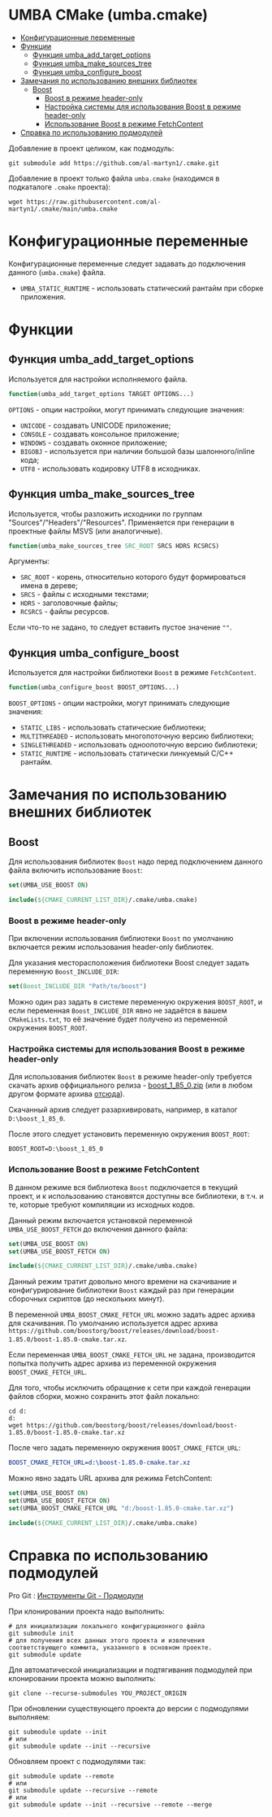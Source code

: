 # UMBA CMake (umba.cmake)

  - [Конфигурационные переменные](#user-content-конфигурационные-переменные)
  - [Функции](#user-content-функции)
    - [Функция umba_add_target_options](#user-content-функция-umba_add_target_options)
    - [Функция umba_make_sources_tree](#user-content-функция-umba_make_sources_tree)
    - [Функция umba_configure_boost](#user-content-функция-umba_configure_boost)
  - [Замечания по использованию внешних библиотек](#user-content-замечания-по-использованию-внешних-библиотек)
    - [Boost](#user-content-boost)
      - [Boost в режиме header-only](#user-content-boost-в-режиме-header-only)
      - [Настройка системы для использования Boost в режиме header-only](#user-content-настройка-системы-для-использования-boost-в-режиме-header-only)
      - [Использование Boost в режиме FetchContent](#user-content-использование-boost-в-режиме-fetchcontent)
  - [Справка по использованию подмодулей](#user-content-справка-по-использованию-подмодулей)


Добавление в проект целиком, как подмодуль:
```
git submodule add https://github.com/al-martyn1/.cmake.git
```

Добавление в проект только файла `umba.cmake` (находимся в подкаталоге `.cmake` проекта):
```
wget https://raw.githubusercontent.com/al-martyn1/.cmake/main/umba.cmake
```

# Конфигурационные переменные

Конфигурационные переменные следует задавать до подключения данного (`umba.cmake`) файла.

 - `UMBA_STATIC_RUNTIME` - использовать статический рантайм при сборке приложения.



# Функции


## Функция umba_add_target_options

Используется для настройки исполняемого файла.

```cmake
function(umba_add_target_options TARGET OPTIONS...)
```

`OPTIONS` - опции настройки, могут принимать следующие значения:
 - `UNICODE` - создавать UNICODE приложение;
 - `CONSOLE` - создавать консольное приложение;
 - `WINDOWS` - создавать оконное приложение;
 - `BIGOBJ` - используется при наличии большой базы шалонного/inline кода;
 - `UTF8` - использовать кодировку UTF8 в исходниках.


## Функция umba_make_sources_tree

Используется, чтобы разложить исходники по группам "Sources"/"Headers"/"Resources".
Применяется при генерации в проектные файлы MSVS (или аналогичные).

```cmake
function(umba_make_sources_tree SRC_ROOT SRCS HDRS RCSRCS)
```

Аргументы:
 - `SRC_ROOT` - корень, относительно которого будут формироваться имена в дереве;
 - `SRCS` - файлы с исходными текстами;
 - `HDRS` - заголовочные файлы;
 - `RCSRCS` - файлы ресурсов.

Если что-то не задано, то следует вставить пустое значение `""`.


## Функция umba_configure_boost

Используется для настройки библиотеки `Boost` в режиме `FetchContent`.

```cmake
function(umba_configure_boost BOOST_OPTIONS...)
```

`BOOST_OPTIONS` - опции настройки, могут принимать следующие значения:
 - `STATIC_LIBS` - использовать статические библиотеки;
 - `MULTITHREADED` - использовать многопоточную версию библиотеки;
 - `SINGLETHREADED` - использовать одноопоточную версию библиотеки;
 - `STATIC_RUNTIME` - использовать статически линкуемый C/C++ рантайм.




# Замечания по использованию внешних библиотек

## Boost

Для использования библиотек `Boost` надо перед подключением данного файла включить использование `Boost`:

```cmake
set(UMBA_USE_BOOST ON)

include(${CMAKE_CURRENT_LIST_DIR}/.cmake/umba.cmake)

```

### Boost в режиме header-only

При включении использования библиотеки `Boost` по умолчанию включается режим
использования header-only библиотек.

Для указания месторасположения библиотеки Boost следует задать переменную `Boost_INCLUDE_DIR`:
```cmake
set(Boost_INCLUDE_DIR "Path/to/boost")
```

Можно один раз задать в системе переменную окружения `BOOST_ROOT`, и если 
переменная `Boost_INCLUDE_DIR` явно не задаётся в вашем `CMakeLists.txt`, то её значение будет получено из
переменной окружения `BOOST_ROOT`.


### Настройка системы для использования Boost в режиме header-only

Для использования библиотек `Boost` в режиме header-only требуется скачать 
архив оффициального релиза - [boost_1_85_0.zip](https://archives.boost.io/release/1.85.0/source/boost_1_85_0.zip)
(или в любом другом формате архива [отсюда](https://www.boost.org/users/history/version_1_85_0.html)).

Скачанный архив следует разархивировать, например, в каталог `D:\boost_1_85_0`.

После этого следует установить переменную окружения `BOOST_ROOT`:
```
BOOST_ROOT=D:\boost_1_85_0
```

### Использование Boost в режиме FetchContent

В данном режиме вся библиотека `Boost` подключается в текущий проект, 
и к использованию становятся доступны все библиотеки, в т.ч. и те, которые требуют компиляции
из исходных кодов.

Данный режим включается установкой переменной `UMBA_USE_BOOST_FETCH` до включения данного файла:
```cmake
set(UMBA_USE_BOOST ON)
set(UMBA_USE_BOOST_FETCH ON)

include(${CMAKE_CURRENT_LIST_DIR}/.cmake/umba.cmake)
```

Данный режим тратит довольно много времени на скачивание и конфигурирование библиотеки `Boost` каждый раз
при генерации сборочных скриптов (до нескольких минут).

В переменной `UMBA_BOOST_CMAKE_FETCH_URL` можно задать адрес архива для скачивания.
По умолчанию используется адрес архива `https://github.com/boostorg/boost/releases/download/boost-1.85.0/boost-1.85.0-cmake.tar.xz`.

Если переменная `UMBA_BOOST_CMAKE_FETCH_URL` не задана, производится попытка получить адрес архива из
переменной окружения `BOOST_CMAKE_FETCH_URL`.

Для того, чтобы исключить обращение к сети при каждой генерации файлов сборки, можно сохранить этот файл локально:
```
cd d:
d:
wget https://github.com/boostorg/boost/releases/download/boost-1.85.0/boost-1.85.0-cmake.tar.xz
```

После чего задать переменную окружения `BOOST_CMAKE_FETCH_URL`:
```cmake
BOOST_CMAKE_FETCH_URL=d:\boost-1.85.0-cmake.tar.xz
```

Можно явно задать URL архива для режима FetchContent:
```cmake
set(UMBA_USE_BOOST ON)
set(UMBA_USE_BOOST_FETCH ON)
set(UMBA_BOOST_CMAKE_FETCH_URL "d:/boost-1.85.0-cmake.tar.xz")

include(${CMAKE_CURRENT_LIST_DIR}/.cmake/umba.cmake)
```




# Справка по использованию подмодулей

Pro Git : [Инструменты Git - Подмодули](https://git-scm.com/book/ru/v2/%D0%98%D0%BD%D1%81%D1%82%D1%80%D1%83%D0%BC%D0%B5%D0%BD%D1%82%D1%8B-Git-%D0%9F%D0%BE%D0%B4%D0%BC%D0%BE%D0%B4%D1%83%D0%BB%D0%B8)


При клонировании проекта надо выполнить:
```
# для инициализации локального конфигурационного файла
git submodule init
# для получения всех данных этого проекта и извлечения соответствующего коммита, указанного в основном проекте.
git submodule update 
```

Для автоматической инициализации и подтягивания подмодулей при клонировании проекта можно выполнить:
```
git clone --recurse-submodules YOU_PROJECT_ORIGIN
```

При обновлении существующего проекта до версии с подмодулями выполняем:
```
git submodule update --init
# или
git submodule update --init --recursive
```

Обновляем проект с подмодулями так:
```
git submodule update --remote
# или
git submodule update --recursive --remote
# или
git submodule update --init --recursive --remote --merge
```



